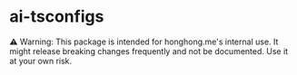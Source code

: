 # ai-tsconfigs

⚠️ Warning: This package is intended for honghong.me's internal use. It might release breaking changes frequently and not be documented. Use it at your own risk.

